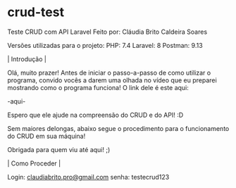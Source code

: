 # crud-test
Teste CRUD com API Laravel
Feito por: Cláudia Brito Caldeira Soares

Versões utilizadas para o projeto: 
PHP: 7.4
Laravel: 8
Postman: 9.13


| Introdução |

Olá, muito prazer! Antes de iniciar o passo-a-passo de como utilizar
o programa, convido vocês a darem uma olhada no vídeo que eu preparei
mostrando como o programa funciona! O link dele é este aqui:

-aqui-

Espero que ele ajude na compreensão do CRUD e do API! :D

Sem maiores delongas, abaixo segue o procedimento para o funcionamento
do CRUD em sua máquina!

Obrigada para quem viu até aqui! ;)


| Como Proceder |



Login: claudiabrito.pro@gmail.com
senha: testecrud123